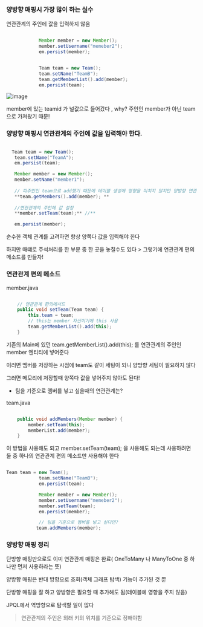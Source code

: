 ### 양방향 매핑시 가장 많이 하는 실수

연관관계의 주인에 값을 입력하지 않음

```java

            Member member = new Member();
            member.setUsername("memeber2");
            em.persist(member);


            Team team = new Team();
            team.setName("TeamB");
            team.getMemberList().add(member);
            em.persist(team);

```

![image](https://user-images.githubusercontent.com/78454649/152939029-9282a6fe-7c36-4de9-b778-d0068f831046.png)

member에 있는 teamid 가 널값으로 들어갔다 , why? 주인인 member가 아닌 team으로 가져왔기 때문!

### 양방향 매핑시 연관관계의 주인에 값을 입력해야 한다.

```java

  Team team = new Team();
   team.setName("TeamA");
   em.persist(team);

   Member member = new Member();
   member.setName("member1");
   
   // 피주인인 team으로 add했기 때문에 테이블 생성에 영향을 미치지 않지만 양방향 연관관계에서는 필요하다
   **team.getMembers().add(member); **
   
   //연관관계의 주인에 값 설정
   **member.setTeam(team);** //**

   em.persist(member);

```

순수한 객체 관계를 고려하면 항상 양쪽다 값을 입력해야 한다

하지만 때떄로 주석처리를 한 부분 중 한 곳을 놓칠수도 있다 > 그렇기에 연관관계 편의 메소드를 만들자!

### 연관관계 편의 메소드

member.java

```java

    // 연관관계 편의메서드
    public void setTeam(Team team) {
        this.team = team;
        // this는 member 자신이기에 this 사용
        team.getMemberList().add(this);
    }

```

기존의 Main에 있던 team.getMemberList().add(this); 를 연관관계의 주인인 member 엔티티에 넣어준다

이러면 멤버를 저장하는 시점에 team도 같이 세팅이 되니 양방향 세팅이 필요하지 않다

그러면 메모리에 저장할때 양쪽다 값을 넣어주지 않아도 된다!

- 팀을 기준으로 멤버를 넣고 싶을때의 연관관계는?

team.java

```java

    public void addMembers(Member member) {
        member.setTeam(this);
        memberList.add(member);
    }

```

이 방법을 사용해도 되고 member.setTeam(team); 을 사용해도 되는데 사용하려면 둘 중 하나의 연관관계 편의 메소드만 사용해야 한다

```java

Team team = new Team();
            team.setName("TeamB");
            em.persist(team);

            Member member = new Member();
            member.setUsername("memeber2");
            member.setTeam(team);
            em.persist(member);

            // 팀을 기준으로 멤버를 넣고 싶다면?
           team.addMembers(member);

```

### 양방향 매핑 정리

단방향 매핑만으로도 이미 연관관계 매핑은 완료( OneToMany 나 ManyToOne 중 하나만 먼저 사용하라는 뜻)

양방향 매핑은 반대 방향으로 조회(객체 그래프 탐색) 기능이 추가된 것 뿐

단방향 매핑을 잘 하고 양방향은 필요할 때 추가해도 됨(테이블에 영향을 주지 않음)

JPQL에서 역방향으로 탐색할 일이 많다

> 연관관계의 주인은 외래 키의 위치를 기준으로 정해야함

